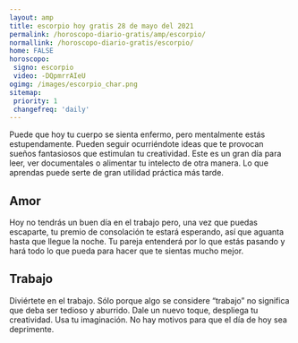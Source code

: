 ```yaml
---
layout: amp
title: escorpio hoy gratis 28 de mayo del 2021 
permalink: /horoscopo-diario-gratis/amp/escorpio/
normallink: /horoscopo-diario-gratis/escorpio/
home: FALSE
horoscopo:
 signo: escorpio
 video: -DQpmrrAIeU
ogimg: /images/escorpio_char.png
sitemap:
 priority: 1
 changefreq: 'daily'
---
```



Puede que hoy tu cuerpo se sienta enfermo, pero mentalmente estás estupendamente. Pueden seguir ocurriéndote ideas que te provocan sueños fantasiosos que estimulan tu creatividad. Este es un gran día para leer, ver documentales o alimentar tu intelecto de otra manera. Lo que aprendas puede serte de gran utilidad práctica más tarde.

## Amor

Hoy no tendrás un buen día en el trabajo pero, una vez que puedas escaparte, tu premio de consolación te estará esperando, así que aguanta hasta que llegue la noche. Tu pareja entenderá por lo que estás pasando y hará todo lo que pueda para  hacer que te sientas mucho mejor.

## Trabajo

Diviértete en el trabajo. Sólo porque algo se considere “trabajo” no significa que deba ser tedioso y aburrido. Dale un nuevo toque, despliega tu creatividad. Usa tu imaginación. No hay motivos para que el día de hoy sea deprimente.